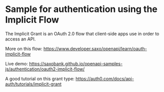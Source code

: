 # Sample for authentication using the Implicit Flow

The Implicit Grant is an OAuth 2.0 flow that client-side apps use in order to access an API.

More on this flow: https://www.developer.saxo/openapi/learn/oauth-implicit-flow

Live demo: https://saxobank.github.io/openapi-samples-js/authentication/oauth2-implicit-flow/

A good tutorial on this grant type: https://auth0.com/docs/api-auth/tutorials/implicit-grant